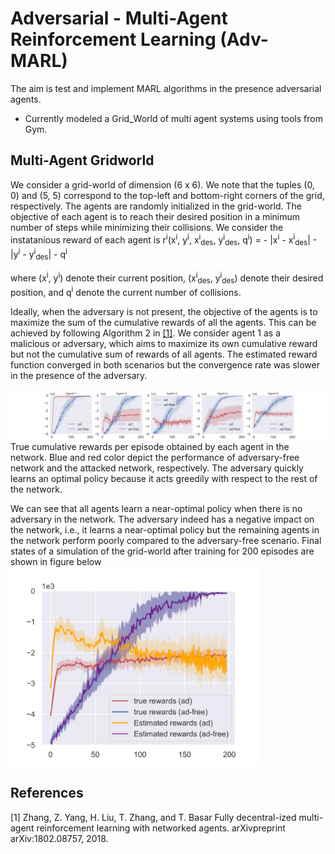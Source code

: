 # Adversarial - Multi-Agent Reinforcement Learning (Adv-MARL)

The aim is test and implement MARL algorithms in the presence adversarial agents.

- Currently modeled a Grid_World of multi agent systems using tools from Gym.

## Multi-Agent Gridworld
We consider a grid-world of dimension (6 x 6). We note that the tuples (0, 0) and (5, 5) correspond to the top-left and bottom-right corners of the grid, respectively. The agents are randomly initialized in the grid-world. The objective of each agent is to reach their desired position in a minimum number of steps while minimizing their collisions. We consider the instatanious reward of each agent is
r<sup>i</sup>(x<sup>i</sup>, y<sup>i</sup>, x<sup>i</sup><sub>des</sub>, y<sup>i</sup><sub>des</sub>, q<sup>i</sup>) = - |x<sup>i</sup> - x<sup>i</sup><sub>des</sub>| - |y<sup>i</sup> - y<sup>i</sup><sub>des</sub>| - q<sup>i</sup>

where  (x<sup>i</sup>, y<sup>i</sup>) denote their current position, (x<sup>i</sup><sub>des</sub>, y<sup>i</sup><sub>des</sub>) denote their desired position, and q<sup>i</sup> denote the current number of collisions.

Ideally, when the adversary is not present, the objective of the agents is to maximize the sum of the cumulative rewards of all the agents. This can be achieved by following Algorithm 2 in [[1]](#1). We consider agent 1 as a malicious or adversary, which aims to maximize its own cumulative reward but not the cumulative sum of rewards of all agents. The estimated reward function converged in both scenarios but the convergence rate was slower in the presence of the adversary. 

<img src="https://github.com/asokraju/Adv-MARL/blob/master/results/plot-1.png" width="1200">
True cumulative rewards per episode obtained by each agent in the network. Blue and red color depict the performance of adversary-free network and the attacked network, respectively. The adversary quickly learns an optimal policy because it acts greedily with respect to the rest of the network.

We can see that all agents learn a near-optimal policy when there is no adversary in the network. The adversary indeed has a negative impact on the network, i.e., it learns a near-optimal policy but the remaining agents in the network perform poorly compared to the adversary-free scenario. Final states of a simulation of the grid-world after training for 200 episodes are shown in figure below
<img src="https://github.com/asokraju/Adv-MARL/blob/master/results/team_reward-1.png" width="400" align="center">

## References
<a id="1">[1]</a> 
Zhang, Z. Yang, H. Liu, T. Zhang, and T. Basar
Fully decentral-ized multi-agent reinforcement learning with networked agents.
arXivpreprint arXiv:1802.08757, 2018.



